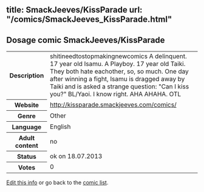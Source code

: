 title: SmackJeeves/KissParade
url: "/comics/SmackJeeves_KissParade.html"
---
Dosage comic SmackJeeves/KissParade
-----------------------------------------

<p id="msg"></p>
<script type="text/javascript">
if (window.location.search === '?edit_info_mail=sent_ok') {
  var elem = document.getElementById("msg");
  elem.innerHTML = 'Edited information sucessfully sent for review, which is usually done daily. Thanks!';
  elem.className = 'ok';
}
</script>
<table class="comicinfo">
<tr>
<th>Description</th><td>shitineedtostopmakingnewcomics A delinquent. 17 year old Isamu. A Playboy. 17 year old Taiki. They both hate eachother, so, so much. One day after winning a fight, Isamu is dragged away by Taiki and is asked a strange question: &quot;Can I kiss you?&quot; BL/Yaoi. I know right. AHA AHAHA. OTL</td>
</tr>
<tr>
<th>Website</th><td><a href="http://kissparade.smackjeeves.com/comics/">http://kissparade.smackjeeves.com/comics/</a></td>
</tr>
<tr>
<th>Genre</th><td>Other</td>
</tr>
<tr>
<th>Language</th><td>English</td>
</tr>
<tr>
<th>Adult content</th><td>no</td>
</tr>
<tr>
<th>Status</th><td>ok on 18.07.2013</td>
</tr>
<tr>
<th>Votes</th><td>0</td>
</tr>
</table>

[Edit this info](SmackJeeves_KissParade_edit.html) or go back to the [comic list](../comic-index.html).
